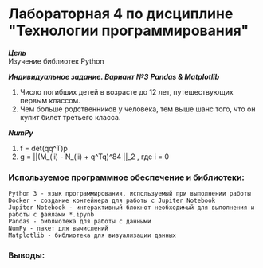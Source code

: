 # Лабораторная 4 по дисциплине "Технологии программирования"

___Цель___  
Изучение библиотек Python

___Индивидуальное задание. Вариант №3___
___Pandas & Matplotlib___
1. Число погибших детей в возрасте до 12 лет, путешествующих первым классом.
2. Чем больше родственников у человека, тем выше шанс того, что он купит билет третьего класса.

___NumPy___
1. f = det(qq^T)p
2. g = ||(M_(ii) - N_(ii) + q^Tq)^84 ||_2 , где i = 0

### Используемое программное обеспечение и библиотеки:  
```
Python 3 - язык программирования, используемый при выполнении работы
Docker - создание контейнера для работы с Jupiter Notebook
Jupiter Notebook - интерактивный блокнот необходимый для выполнения и работы с файлами *.ipynb
Pandas - библиотека для работы с данными
NumPy - пакет для вычислений
Matplotlib - библиотека для визуализации данных
```

### Выводы:
